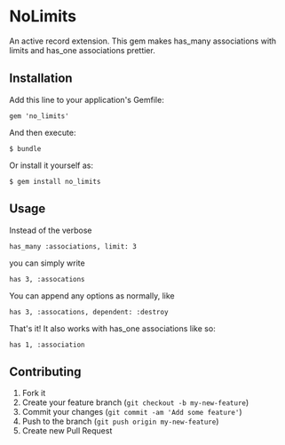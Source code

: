 # NoLimits

An active record extension. This gem makes has_many associations with limits and has_one associations prettier.

## Installation

Add this line to your application's Gemfile:

    gem 'no_limits'

And then execute:

    $ bundle

Or install it yourself as:

    $ gem install no_limits

## Usage

Instead of the verbose

    has_many :associations, limit: 3

you can simply write

    has 3, :assocations

You can append any options as normally, like

    has 3, :assocations, dependent: :destroy

That's it! It also works with has_one associations like so:

    has 1, :association

## Contributing

1. Fork it
2. Create your feature branch (`git checkout -b my-new-feature`)
3. Commit your changes (`git commit -am 'Add some feature'`)
4. Push to the branch (`git push origin my-new-feature`)
5. Create new Pull Request
